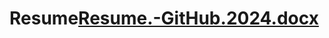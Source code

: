 # Resume[Resume.-GitHub.2024.docx](https://github.com/user-attachments/files/15830951/Resume.-GitHub.2024.docx)
